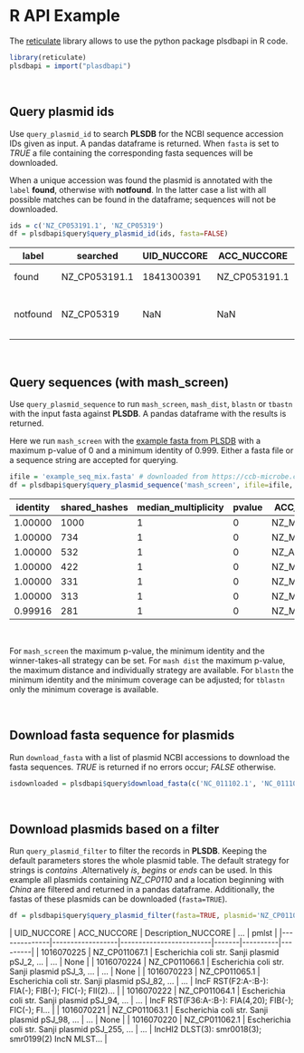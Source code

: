 # R API Example
The [reticulate](https://github.com/rstudio/reticulate) library allows to use the python package plsdbapi in R code.
```R
library(reticulate)
plsdbapi = import("plasdbapi")
```

&nbsp;

## **Query plasmid ids**
Use `query_plasmid_id` to search **PLSDB** for the NCBI sequence accession IDs given as input. A pandas dataframe is returned. When `fasta` is set to *TRUE* a file containing the corresponding fasta sequences will be downloaded.

When a unique accession was found the plasmid is annotated with the `label` **found**, otherwise with **notfound**. In the latter case a list with all possible matches can be found in the dataframe; sequences will not be downloaded.
```R
ids = c('NZ_CP053191.1', 'NZ_CP05319')
df = plsdbapi$query$query_plasmid_id(ids, fasta=FALSE)
```
| label | searched  | UID_NUCCORE   | ACC_NUCCORE   | ...   |   pmlst   | count | matches   |
|-------|-----------|---------------|---------------|-------|-----------|-------|-----------|
| found | NZ_CP053191.1 | 1841300391 | NZ_CP053191.1 | ...  |IncHI2 DLST(1): smr0018(1);smr0199(1)| NaN | Nan |
| notfound | NZ_CP05319 | NaN | NaN | ... | NaN | 4 | NZ_CP053194.1, NZ_CP053193.1, NZ_CP053192.1, NZ_CP053192.1 |
    
&nbsp;

## **Query sequences (with mash_screen)**
Use `query_plasmid_sequence` to run `mash_screen`, `mash_dist`, `blastn` or `tbastn` with the input fasta against **PLSDB**. A pandas dataframe with the results is returned. 

Here we run `mash_screen` with the [example fasta from PLSDB](https://ccb-microbe.cs.uni-saarland.de/plsdb/plasmids/search_form/seq/?example_mix) with a maximum p-value of 0 and a minimum identity of 0.999.
Either a fasta file or a sequence string are accepted for querying.
```R
ifile = 'example_seq_mix.fasta' # downloaded from https://ccb-microbe.cs.uni-saarland.de/plsdb/plasmids/search_form/seq/
df = plsdbapi$query$query_plasmid_sequence('mash_screen', ifile=ifile, mash_max_v=0, mash_min_i=0.999)
```
| identity | shared_hashes | median_multiplicity | pvalue  |  ACC_NUCCORE | UID_NUCCORE | ... |
|----------|---------------|---------------------|---------|--------------|-------------|-----|
| 1.00000  |    1000  |   1  |   0  |  NZ_MT230195.1 |  1884912098 | ...  |
| 1.00000  |     734  |   1  |   0  |  NZ_MT230189.1 |  1884921125 | ...  |
| 1.00000  |     532  |   1  |   0  |  NZ_AJ223173.1 |  1864210711 | ...  |
| 1.00000  |     422  |   1  |   0  |  NZ_MT230196.1 |  1884911723 | ...  |
| 1.00000  |     331  |   1  |   0  |  NZ_MT230192.1 |  1918495211 | ...  |
| 1.00000  |     313  |   1  |   0  |  NZ_MT230193.1 |  1918154458 | ...  |
| 0.99916  |     281  |   1  |   0  |  NZ_MT230306.1 |  1918154850 | ...  |

&nbsp;

For `mash_screen` the maximum p-value, the minimum identity and the winner-takes-all strategy can be set. For `mash dist` the maximum p-value, the maximum distance and individually strategy are available.
For `blastn` the minimum identity and the minimum coverage can be adjusted; for `tblastn` only the minimum coverage is available.  

&nbsp;

## **Download fasta sequence for plasmids**
Run `download_fasta` with a list of plasmid NCBI accessions to download the fasta sequences. *TRUE* is returned if no errors occur; *FALSE* otherwise.
```R
isdownloaded = plsdbapi$query$download_fasta(c('NC_011102.1', 'NC_01110'), opath='plsdbapi.fasta')
```

&nbsp;

## **Download plasmids based on a filter**
Run `query_plasmid_filter` to filter the records in **PLSDB**. Keeping the default parameters stores the whole plasmid table. The default strategy for strings is *contains* .Alternatively *is*, *begins* or *ends* can be used.
In this example all plasmids containing *NZ_CP0110* and a location beginning with *China* are filtered and returned in a pandas dataframe. Additionally, the fastas of these plasmids can be downloaded (`fasta=TRUE`).
```R
df = plsdbapi$query$query_plasmid_filter(fasta=TRUE, plasmid='NZ_CP0110', location='China', location_strategy='begins')
```
| UID_NUCCORE  |  ACC_NUCCORE     |     Description_NUCCORE |  ...  |  pmlst   |
|--------------|------------------|-------------------------|-------|----------|---------|
| 1016070225 | NZ_CP011067.1 | Escherichia coli str. Sanji plasmid pSJ_2, ... | ... |                                              None |
| 1016070224 | NZ_CP011066.1 | Escherichia coli str. Sanji plasmid pSJ_3, ... | ... |                                              None |
| 1016070223 | NZ_CP011065.1 | Escherichia coli str. Sanji plasmid pSJ_82, ... | ... | IncF RST(F2:A-:B-): FIA(-); FIB(-); FIC(-); FII(2)... |
| 1016070222 | NZ_CP011064.1 | Escherichia coli str. Sanji plasmid pSJ_94, ... | ... | IncF RST(F36:A-:B-): FIA(4,20); FIB(-); FIC(-); FI... |
| 1016070221 | NZ_CP011063.1 | Escherichia coli str. Sanji plasmid pSJ_98, ... | ... |                                              None |
| 1016070220 | NZ_CP011062.1 | Escherichia coli str. Sanji plasmid pSJ_255, ... | ... | IncHI2 DLST(3): smr0018(3); smr0199(2) IncN MLST... |